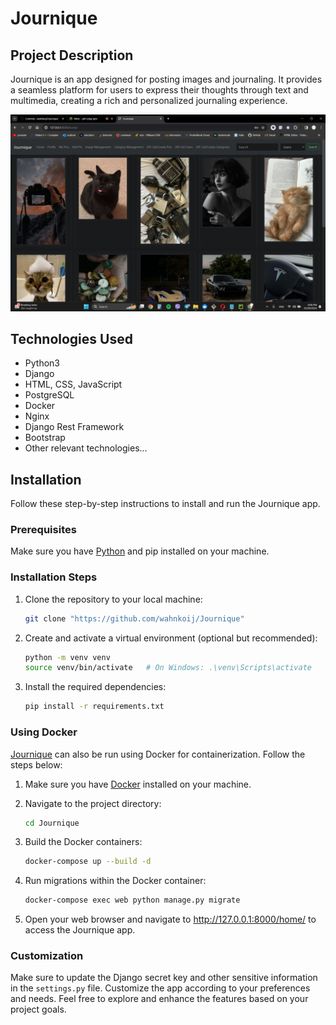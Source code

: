 # Journique

## Project Description

Journique is an app designed for posting images and journaling. It provides a seamless platform for users to express their thoughts through text and multimedia, creating a rich and personalized journaling experience.

![example of main page of the server](https://github.com/wahnkoij/Journique/blob/master/Journique_example_filling.jpg?raw=true "example of main page of the server")

## Technologies Used

- Python3
- Django 
- HTML, CSS, JavaScript
- PostgreSQL
- Docker
- Nginx
- Django Rest Framework
- Bootstrap 
- Other relevant technologies...

## Installation

Follow these step-by-step instructions to install and run the Journique app.

### Prerequisites

Make sure you have [Python](https://www.python.org/downloads/) and pip installed on your machine.

### Installation Steps

1. Clone the repository to your local machine:

   ```bash
   git clone "https://github.com/wahnkoij/Journique" 
   ```

2. Create and activate a virtual environment (optional but recommended):

    ```bash 
    python -m venv venv
    source venv/bin/activate   # On Windows: .\venv\Scripts\activate
    ```
   
3. Install the required dependencies:

    ```bash
    pip install -r requirements.txt
    ```

### Using Docker

[Journique](https://github.com/wahnkoij/Journique) can also be run using Docker for containerization. Follow the steps below:

1. Make sure you have [Docker](https://docs.docker.com/engine/install/) installed on your machine.

2. Navigate to the project directory:

    ```bash
    cd Journique
    ```

3. Build the Docker containers:

    ```bash
    docker-compose up --build -d
    ```

4. Run migrations within the Docker container:

    ```bash
    docker-compose exec web python manage.py migrate
    ```

5. Open your web browser and navigate to http://127.0.0.1:8000/home/ to access the Journique app.

### Customization

Make sure to update the Django secret key and other sensitive information in the `settings.py` file. Customize the app according to your preferences and needs. Feel free to explore and enhance the features based on your project goals.

